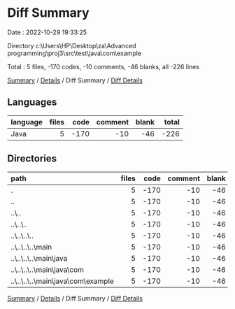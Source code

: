# Diff Summary

Date : 2022-10-29 19:33:25

Directory c:\\Users\\HP\\Desktop\\za\\Advanced programming\\proj3\\src\\test\\java\\com\\example

Total : 5 files,  -170 codes, -10 comments, -46 blanks, all -226 lines

[Summary](results.md) / [Details](details.md) / Diff Summary / [Diff Details](diff-details.md)

## Languages
| language | files | code | comment | blank | total |
| :--- | ---: | ---: | ---: | ---: | ---: |
| Java | 5 | -170 | -10 | -46 | -226 |

## Directories
| path | files | code | comment | blank | total |
| :--- | ---: | ---: | ---: | ---: | ---: |
| . | 5 | -170 | -10 | -46 | -226 |
| .. | 5 | -170 | -10 | -46 | -226 |
| ..\\.. | 5 | -170 | -10 | -46 | -226 |
| ..\\..\\.. | 5 | -170 | -10 | -46 | -226 |
| ..\\..\\..\\.. | 5 | -170 | -10 | -46 | -226 |
| ..\\..\\..\\..\\main | 5 | -170 | -10 | -46 | -226 |
| ..\\..\\..\\..\\main\\java | 5 | -170 | -10 | -46 | -226 |
| ..\\..\\..\\..\\main\\java\\com | 5 | -170 | -10 | -46 | -226 |
| ..\\..\\..\\..\\main\\java\\com\\example | 5 | -170 | -10 | -46 | -226 |

[Summary](results.md) / [Details](details.md) / Diff Summary / [Diff Details](diff-details.md)